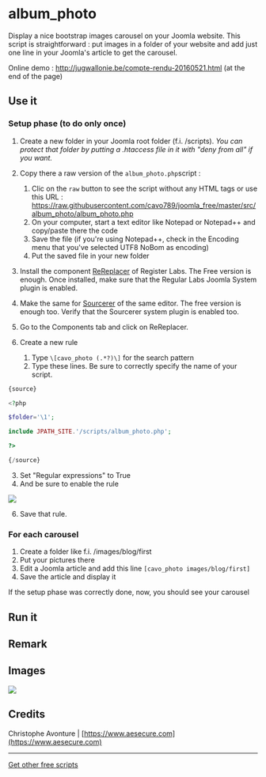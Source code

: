 # album_photo

Display a nice bootstrap images carousel on your Joomla website.  This script is straightforward : put images in a folder of your website and add just one line in your Joomla's article to get the carousel.

Online demo : http://jugwallonie.be/compte-rendu-20160521.html (at the end of the page)

## Use it

### Setup phase (to do only once)
1. Create a new folder in your Joomla root folder (f.i. /scripts). *You can protect that folder by putting a .htaccess file in it with "deny from all" if you want.*
2. Copy there a raw version of the `album_photo.php`script :
   1. Clic on the `raw` button to see the script without any HTML tags or use this URL : https://raw.githubusercontent.com/cavo789/joomla_free/master/src/album_photo/album_photo.php
   2. On your computer, start a text editor like Notepad or Notepad++ and copy/paste there the code
   3. Save the file (if you're using Notepad++, check in the Encoding menu that you've selected UTF8 NoBom as encoding)
   4. Put the saved file in your new folder
3. Install the component [ReReplacer](https://www.regularlabs.com/extensions/rereplacer) of Register Labs.  The Free version is enough. Once installed, make sure that the Regular Labs Joomla System plugin is enabled.
4. Make the same for [Sourcerer](https://www.regularlabs.com/extensions/sourcerer)  of the same editor.  The free version is enough too.  Verify that the Sourcerer system plugin is enabled too.
5. Go to the Components tab and click on ReReplacer.
6. Create a new rule

   1. Type `\[cavo_photo (.*?)\]` for the search pattern
   2. Type these lines.  Be sure to correctly specify the name of your script.
```php
{source}

<?php

$folder='\1';

include JPATH_SITE.'/scripts/album_photo.php';

?>

{/source}
```

   3. Set "Regular expressions" to True
   4. And be sure to enable the rule


   <img src="https://github.com/cavo789/joomla_free/blob/master/src/album_photo/rereplacer.png" />

6. Save that rule.

### For each carousel

1. Create a folder like f.i. /images/blog/first
2. Put your pictures there
3. Edit a Joomla article and add this line `[cavo_photo images/blog/first]`
4. Save the article and display it

If the setup phase was correctly done, now, you should see your carousel

## Run it

## Remark

## Images

<img src="https://github.com/cavo789/joomla_free/blob/master/src/album_photo/result.png" />

## Credits

Christophe Avonture | [https://www.aesecure.com](https://www.aesecure.com)

-----

[Get other free scripts](https://github.com/cavo789/joomla_free)